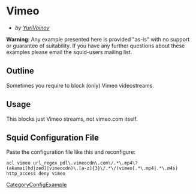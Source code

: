 # Vimeo

  - *by
    [YuriVoinov](https://wiki.squid-cache.org/ConfigExamples/Streams/Vimeo/YuriVoinov#)*

**Warning**: Any example presented here is provided "as-is" with no
support or guarantee of suitability. If you have any further questions
about these examples please email the squid-users mailing list.

## Outline

Sometimes you require to block (only) Vimeo videostreams.

## Usage

This blocks just Vimeo streams, not vimeo.com itself.

## Squid Configuration File

Paste the configuration file like this and reconfigure:

    acl vimeo url_regex pdl\.vimeocdn\.com\/.*\.mp4\? (akamai[hd|zed]|vimeocdn)\.[a-z]{3}\/.*\/(vimeo[.*\.mp4|.*\.m4s)
    http_access deny vimeo

[CategoryConfigExample](https://wiki.squid-cache.org/ConfigExamples/Streams/Vimeo/CategoryConfigExample#)
